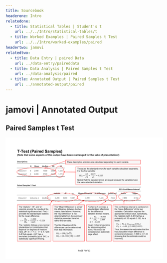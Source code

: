 ```yaml
---
title: Sourcebook
headerone: Intro
relatedone:
  - title: Statistical Tables | Student's t
    url: ../../Intro/statistical-tables/t
  - title: Worked Examples | Paired Samples t Test
    url: ../../Intro/worked-examples/paired
headertwo: jamovi
relatedtwo:
  - title: Data Entry | paired Data
    url: ../data-entry/paireddata
  - title: Data Analysis | Paired Samples t Test
    url: ../data-analysis/paired
  - title: Annotated Output | Paired Samples t Test
    url: ../annotated-output/paired
---
```


# jamovi | Annotated Output

## Paired Samples t Test

<p align="center"><kbd><img src="paired.png"></kbd></p>
